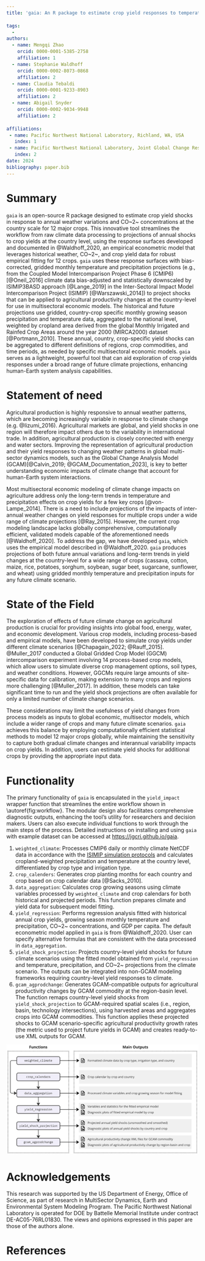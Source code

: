 ```yaml
---
title: 'gaia: An R package to estimate crop yield responses to temperature and precipitation'

tags:
  - 
authors:
  - name: Mengqi Zhao
    orcid: 0000-0001-5385-2758
    affiliation: 1
  - name: Stephanie Waldhoff
    orcid: 0000-0002-8073-0868
    affiliation: 2
  - name: Claudia Tebaldi
    orcid: 0000-0001-9233-8903
    affiliation: 2
  - name: Abigail Snyder
    orcid: 0000-0002-9034-9948
    affiliation: 2

affiliations:
 - name: Pacific Northwest National Laboratory, Richland, WA, USA
   index: 1
 - name: Pacific Northwest National Laboratory, Joint Global Change Research Institute, College Park, MD, USA
   index: 2
date: 2024
bibliography: paper.bib
---
```


# Summary

`gaia` is an open-source R package designed to estimate crop yield shocks in response to annual weather variations and CO~2~ concentrations at the country scale for 12 major crops. This innovative tool streamlines the workflow from raw climate data processing to projections of annual shocks to crop yields at the country level, using the response surfaces developed and documented in @Waldhoff_2020, an empirical econometric model that leverages historical weather, CO~2~, and crop yield data for robust empirical fitting for 12 crops. `gaia` uses these response surfaces with bias-corrected, gridded monthly temperature and precipitation projections (e.g., from the Coupled Model Intercomparison Project Phase 6 (CMIP6) [@Oneil_2016] climate data bias-adjusted and statistically downscaled by ISIMIP3BASD approach [@Lange_2019] in the Inter-Sectoral Impact Model Intercomparison Project (ISIMIP) [@Warszawski_2014]) to project shocks that can be applied to agricultural productivity changes at the country-level for use in multisectoral economic models. The historical and future projections use gridded, country-crop specific monthly growing season precipitation and temperature data, aggregated to the national level, weighted by cropland area derived from the global Monthly Irrigated and Rainfed Crop Areas around the year 2000 (MIRCA2000) dataset [@Portmann_2010]. These annual, country, crop-specific yield shocks can be aggregated to different definitions of regions, crop commodities, and time periods, as needed by specific multisectoral economic models. `gaia` serves as a lightweight, powerful tool that can aid exploration of crop yields responses under a broad range of future climate projections, enhancing human-Earth system analysis capabilities.


# Statement of need

Agricultural production is highly responsive to annual weather patterns, which are becoming increasingly variable in response to climate change (e.g. @Iizumi_2016). Agricultural markets are global, and yield shocks in one region will therefore impact others due to the variability in international trade. In addition, agricultural production is closely connected with energy and water sectors. Improving the representation of agricultural production and their yield responses to changing weather patterns in global multi-sector dynamics models, such as the Global Change Analysis Model (GCAM)[@Calvin_2019; @GCAM_Documentation_2023], is key to better understanding economic impacts of climate change that account for human-Earth system interactions.

Most multisectoral economic modeling of climate change impacts on agriculture address only the long-term trends in temperature and precipitation effects on crop yields for a few key crops [@von-Lampe_2014]. There is a need to include projections of the impacts of inter-annual weather changes on yield responses for multiple crops under a wide range of climate projections [@Ray_2015]. However, the current crop modeling landscape lacks globally comprehensive, computationally efficient, validated models capable of the aforementioned needs [@Waldhoff_2020]. To address the gap, we have developed `gaia`, which uses the empirical model described in @Waldhoff_2020. `gaia` produces projections of both future annual variations and long-term trends in yield changes at the country-level for a wide range of crops (cassava, cotton, maize, rice, potatoes, sorghum, soybean, sugar beet, sugarcane, sunflower, and wheat) using gridded monthly temperature and precipitation inputs for any future climate scenario.


# State of the Field

The exploration of effects of future climate change on agricultural production is crucial for providing insights into global food, energy, water, and economic development. Various crop models, including process-based and empirical models, have been developed to simulate crop yields under different climate scenarios [@Chapagain_2022; @Rauff_2015]. @Muller_2017 conducted a Global Gridded Crop Model (GGCM) intercomparison experiment involving 14 process-based crop models, which allow users to simulate diverse crop management options, soil types, and weather conditions. However, GGCMs require large amounts of site-specific data for calibration, making extension to many crops and regions more challenging [@Muller_2017]. In addition, these models can take significant time to run and the yield shock projections are often available for only a limited number of climate change scenarios.

These considerations may limit the usefulness of yield changes from process models as inputs to global economic, multisector models, which include a wider range of crops and many future climate scenarios. `gaia` achieves this balance by employing computationally efficient statistical methods to model 12 major crops globally, while maintaining the sensitivity to capture both gradual climate changes and interannual variability impacts on crop yields. In addition, users can estimate yield shocks for additional crops by providing the appropriate input data.


# Functionality

The primary functionality of `gaia` is encapsulated in the `yield_impact` wrapper function that streamlines the entire workflow shown in \autoref{fig:workflow}. The modular design also facilitates comprehensive diagnostic outputs, enhancing the tool’s utility for researchers and decision makers. Users can also execute individual functions to work through the main steps of the process. Detailed instructions on installing and using `gaia` with example dataset can be accessed at https://jgcri.github.io/gaia.

1. `weighted_climate`: Processes CMIP6 daily or monthly climate NetCDF data in accordance with the [ISIMIP simulation protocols](https://www.isimip.org/protocol/) and calculates cropland-weighted precipitation and temperature at the country level, differentiated by crop type and irrigation type.
2. `crop_calenders`: Generates crop planting months for each country and crop based on crop calendar data [@Sacks_2010].
3. `data_aggregation`: Calculates crop growing seasons using climate variables processed by `weighted_climate` and crop calendars for both historical and projected periods. This function prepares climate and yield data for subsequent model fitting.
4. `yield_regression`: Performs regression analysis fitted with historical annual crop yields, growing season monthly temperature and precipitation, CO~2~ concentrations, and GDP per capita. The default econometric model applied in `gaia` is from @Waldhoff_2020. User can specify alternative formulas that are consistent with the data processed in `data_aggregation`.
5. `yield_shock_projection`: Projects country-level yield shocks for future climate scenarios using the fitted model obtained from `yield_regression` and temperature, precipitation, and CO~2~ projections from the climate scenario. The outputs can be integrated into non-GCAM modeling frameworks requiring country-level yield responses to climate.
6. `gcam_agprodchange`: Generates GCAM-compatible outputs for agricultural productivity changes by GCAM commodity at the region-basin level. The function remaps country-level yield shocks from `yield_shock_projection` to GCAM-required spatial scales (i.e., region, basin, technology intersections), using harvested areas and aggregates crops into GCAM commodities. This function applies these projected shocks to GCAM scenario-specific agricultural productivity growth rates (the metric used to project future yields in GCAM) and creates ready-to-use XML outputs for GCAM.


![The gaia workflow showing the functions and the corresponding outputs of modeling crop yield shocks to weather variables using an empirical econometric model. \label{fig:workflow}](workflow.jpg)


# Acknowledgements
This research was supported by the US Department of Energy, Office of Science, as part of research in MultiSector Dynamics, Earth and Environmental System Modeling Program. The Pacific Northwest National Laboratory is operated for DOE by Battelle Memorial Institute under contract DE-AC05-76RL01830. The views and opinions expressed in this paper are those of the authors alone.

# References
